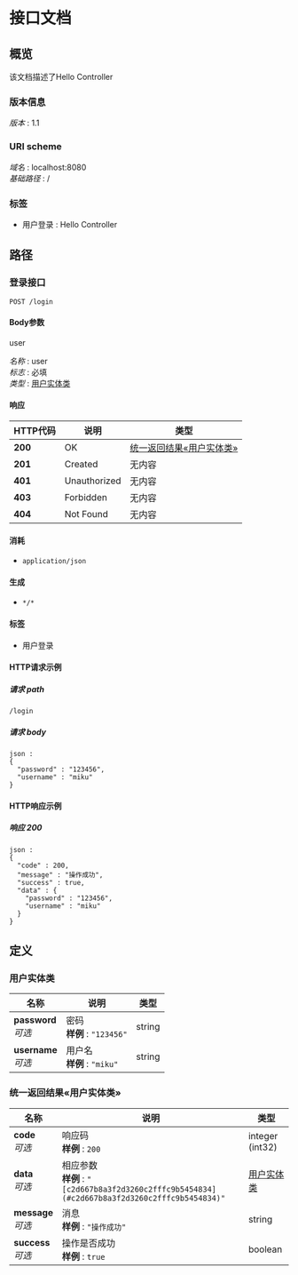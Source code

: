 # 接口文档


<a name="overview"></a>
## 概览
该文档描述了Hello Controller


### 版本信息
*版本* : 1.1


### URI scheme
*域名* : localhost:8080  
*基础路径* : /


### 标签

* 用户登录 : Hello Controller




<a name="paths"></a>
## 路径

<a name="loginusingpost"></a>
### 登录接口
```
POST /login
```


#### Body参数
user

*名称* : user  
*标志* : 必填  
*类型* : [用户实体类](#c2d667b8a3f2d3260c2fffc9b5454834)


#### 响应

|HTTP代码|说明|类型|
|---|---|---|
|**200**|OK|[统一返回结果«用户实体类»](#b087fead2171e2830811a1376e2c3641)|
|**201**|Created|无内容|
|**401**|Unauthorized|无内容|
|**403**|Forbidden|无内容|
|**404**|Not Found|无内容|


#### 消耗

* `application/json`


#### 生成

* `*/*`


#### 标签

* 用户登录


#### HTTP请求示例

##### 请求 path
```
/login
```


##### 请求 body
```
json :
{
  "password" : "123456",
  "username" : "miku"
}
```


#### HTTP响应示例

##### 响应 200
```
json :
{
  "code" : 200,
  "message" : "操作成功",
  "success" : true,
  "data" : {
    "password" : "123456",
    "username" : "miku"
  }
}
```




<a name="definitions"></a>
## 定义

<a name="c2d667b8a3f2d3260c2fffc9b5454834"></a>
### 用户实体类

|名称|说明|类型|
|---|---|---|
|**password**  <br>*可选*|密码  <br>**样例** : `"123456"`|string|
|**username**  <br>*可选*|用户名  <br>**样例** : `"miku"`|string|


<a name="b087fead2171e2830811a1376e2c3641"></a>
### 统一返回结果«用户实体类»

|名称|说明|类型|
|---|---|---|
|**code**  <br>*可选*|响应码  <br>**样例** : `200`|integer (int32)|
|**data**  <br>*可选*|相应参数  <br>**样例** : `"[c2d667b8a3f2d3260c2fffc9b5454834](#c2d667b8a3f2d3260c2fffc9b5454834)"`|[用户实体类](#c2d667b8a3f2d3260c2fffc9b5454834)|
|**message**  <br>*可选*|消息  <br>**样例** : `"操作成功"`|string|
|**success**  <br>*可选*|操作是否成功  <br>**样例** : `true`|boolean|





